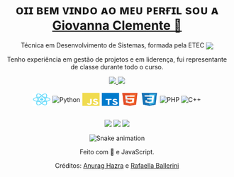 <div>
  
  <h1 align="center">
     ᴏɪɪ  ʙᴇᴍ ᴠɪɴᴅᴏ ᴀᴏ ᴍᴇᴜ ᴘᴇʀғɪʟ sᴏᴜ ᴀ  <br> 
    <a href="https://www.linkedin.com/in/giovanna-clemente-faria-2a3209329/">Giovanna Clemente  🐢</a>
  </h1>
  
  <p align="center">
    Técnica em Desenvolvimento de Sistemas, formada pela ETEC 
    <a href="#">
      <img
           width="5%" 
           align="center" 
           valign="middle" 
            margin-left="10px"
            border-radius="15px"
           src="https://leonardo-energy.org.br/wp-content/uploads/2017/07/LOGO-ETEC.jpg" 
           target="_blank" 
      />
    </a>  
  </p>
  
  <p align="center">
    Tenho experiência em gestão de projetos e em liderença, fui representante de classe durante todo o curso.
  </p>
  
</div>

<div align="center">
  <a href="https://github.com/Gigiovh">
    <img height="150em" src="https://github-readme-stats.vercel.app/api?username=Gigiovh&count_private=true&include_all_commits=true&show_icons=true&theme=dracula&hide_border=false&show_owner=true"/>
    <img height="150em" src="https://github-readme-stats.vercel.app/api/top-langs/?username=Gigiovh&theme=dracula&hide_border=false&&layout=compact"/>
  </a>
</div>

<div align="center" valign="top"><br>
  <img align="center" alt="React" height="30" width="40" src="https://raw.githubusercontent.com/devicons/devicon/master/icons/react/react-original.svg">
  <img align="center" alt="Python" height="30" width="50" src="https://logolook.net/wp-content/uploads/2022/12/Python-Software-Foundation-Emblem.png">
  <img align="center" alt="Js" height="30" width="40" src="https://raw.githubusercontent.com/devicons/devicon/master/icons/javascript/javascript-plain.svg">
  <img align="center" alt="Js" height="30" width="40" src="https://raw.githubusercontent.com/devicons/devicon/master/icons/typescript/typescript-plain.svg">
  <img align="center" alt="HTML" height="30" width="40" src="https://raw.githubusercontent.com/devicons/devicon/master/icons/html5/html5-original.svg">
  <img align="center" alt="CSS" height="30" width="40" src="https://raw.githubusercontent.com/devicons/devicon/master/icons/css3/css3-original.svg">
  <img align="center" alt="PHP" height="30" width="40" src="https://brandslogos.com/wp-content/uploads/images/large/php-logo-1.png">
  <img align="center" alt="C++" height="30" width="30" src="https://raw.githubusercontent.com/isocpp/logos/master/cpp_logo.png">

  
</div><br>

<div align="center">

  <a href="https://www.instagram.com/giioxw/" target="_blank"><img src="https://img.shields.io/badge/-Instagram-%23E4405F?style=for-the-badge&logo=instagram&logoColor=white" target="_blank"></a>
  <a href="https://www.linkedin.com/in/giovanna-clemente-faria-2a3209329/" target="_blank"><img src="https://img.shields.io/badge/-LinkedIn-%230077B5?style=for-the-badge&logo=linkedin&logoColor=white" target="_blank"></a> 
  <a href="mailto:giclementefaria@gmail.com"><img src="https://img.shields.io/badge/-Gmail-%23333?style=for-the-badge&logo=gmail&logoColor=white" target="_blank"></a>
</div>

<div align="center">

  ![Snake animation](https://github.com/danielbped/danielbped/blob/output/github-contribution-grid-snake.svg)
  
</div>

<div align="center">
  <p>Feito com 💚 e JavaScript.</p>
  <p>Créditos: <a href="https://github.com/anuraghazra/github-readme-stats">Anurag Hazra</a> e <a href="https://github.com/rafaballerini">Rafaella Ballerini</a></p>
</div>
